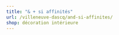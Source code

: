 ```yaml
---
title: "& + si affinités"
url: /villeneuve-dascq/and-si-affinites/
shop: décoration intérieure
---
```

